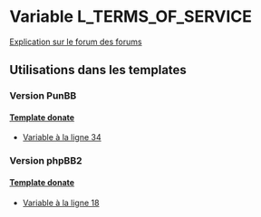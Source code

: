 # Variable L_TERMS_OF_SERVICE
[Explication sur le forum des forums](http://forum.forumactif.com/t294113-listing-des-variables#L_TERMS_OF_SERVICE)

## Utilisations dans les templates

### Version PunBB

#### [Template donate](punbb/donate.md)
* [Variable à la ligne 34](../punbb/donate.tpl#L34)

### Version phpBB2

#### [Template donate](subsilver/donate.md)
* [Variable à la ligne 18](../subsilver/donate.tpl#L18)